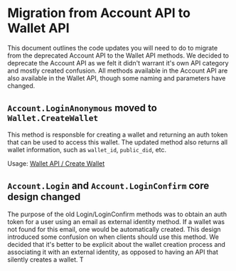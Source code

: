 # Migration from Account API to Wallet API

This document outlines the code updates you will need to do to migrate from the deprecated Account API to the Wallet API methods. We decided to deprecate the Account API
as we felt it didn't warrant it's own API category and mostly created confusion. All methods available in the Account API are also available in the Wallet API, though some naming and parameters have changed.

## `Account.LoginAnonymous` moved to `Wallet.CreateWallet`

This method is responsble for creating a wallet and returning an auth token that can be used to access this wallet. The updated method also returns all wallet information, such as `wallet_id`, `public_did`, etc.

Usage: [Wallet API / Create Wallet](/reference/services/wallet-service/#create-wallet)

## `Account.Login` and `Account.LoginConfirm` core design changed

The purpose of the old Login/LoginConfirm methods was to obtain an auth token for a user using an email as external identity method. If a wallet was not found for this email, one would be automatically created. This design introduced some confusion on when clients should use this method. We decided that it's better to be explicit
about the wallet creation process and associating it with an external identity, as opposed to having an API that silently creates a wallet. T
